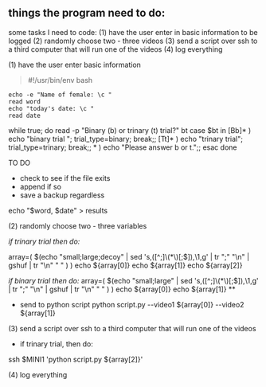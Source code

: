 ## things the program need to do:


some tasks I need to code:
(1) have the user enter in basic information to be logged
(2) randomly choose two - three videos
(3) send a script over ssh to a third computer that will run one of the videos
(4) log everything


(1) have the user enter basic information
> \#!/usr/bin/env bash

`echo -e "Name of female: \c " `      
`read word`     
`echo "today's date: \c "`       
`read date`

while true; do
    read -p "Binary (b) or trinary (t) trial?" bt
    case $bt in
        [Bb]* ) echo "binary trial "; trial_type=binary; break;;
        [Tt]* ) echo "trinary trial"; trial_type=trinary; break;;
        * ) echo "Please answer b or t.";;
    esac
done

TO DO
- check to see if the file exits
- append if so
- save a backup regardless

echo "$word, $date" > results

(2) randomly choose two - three variables

*if trinary trial then do:*

array=( $(echo "small;large;decoy" | sed 's,([^;]\(*\)[;$]),\1,g' | tr ";" "\n" | gshuf | tr "\n" " " ) )
echo ${array[0]}
echo ${array[1]}
echo ${array[2]}

*if binary trial then do:*
array=( $(echo "small;large" | sed 's,([^;]\(*\)[;$]),\1,g' | tr ";" "\n" | gshuf | tr "\n" " " ) )
echo ${array[0]}
echo ${array[1]}
**

- send to python script
python script.py --video1 ${array[0]} --video2 ${array[1]}


(3) send a script over ssh to a third computer that will run one of the videos

- if trinary trial, then do:

ssh $MINI1 'python script.py ${array[2]}'

(4) log everything
